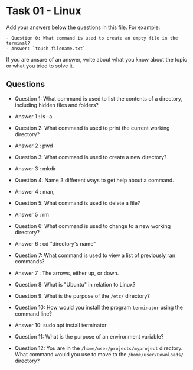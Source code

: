 # Task 01 - Linux

Add your answers below the questions in this file. For example: 

```
- Question 0: What command is used to create an empty file in the terminal?
- Answer: `touch filename.txt`
```

If you are unsure of an answer, write about what you know about the topic or what you tried to solve it.

## Questions

- Question 1: What command is used to list the contents of a directory, including hidden files and folders?
- Answer 1 : ls -a
- Question 2: What command is used to print the current working directory?
- Answer 2 : pwd
- Question 3: What command is used to create a new directory?
- Answer 3 : mkdir
- Question 4: Name 3 different ways to get help about a command.
- Answer 4 : man, 
- Question 5: What command is used to delete a file?
- Answer 5 : rm
- Question 6: What command is used to change to a new working directory?
- Answer 6 : cd "directory's name"
- Question 7: What command is used to view a list of previously ran commands?
- Answer 7 : The arrows, either up, or down.
- Question 8: What is "Ubuntu" in relation to Linux?

- Question 9: What is the purpose of the `/etc/` directory?

- Question 10: How would you install the program `terminator` using the command line?
- Answer 10: sudo apt install terminator
- Question 11: What is the purpose of an environment variable?

- Question 12: You are in the `/home/user/projects/myproject` directory. What command would you use to move to the `/home/user/Downloads/` directory?
